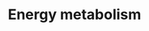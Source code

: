 ---
annotations:
- id: PW:0000033
  parent: classic metabolic pathway
  type: Pathway Ontology
  value: energy metabolic pathway
authors:
- MXFKosho
- AlexanderPico
- Jildau
- MaintBot
- Khanspers
- Egonw
- DeSl
- Marvin M2
- Eweitz
citedin:
- link: PMC9562647
  title: TIMP-1 Dependent Modulation of Metabolic Profiles Impacts Chemoresistance
    in NSCLC (2022)
description: '"The PPARGC1A protein is a transcriptional coactivator that regulates
  the genes involved in energy metabolism. This protein interacts with the nuclear
  receptor PPARG, which permits the interaction of this protein with multiple transcription
  factors. This protein can interact with, and regulate the activities of, cAMP response
  element binding protein (CREB) and nuclear respiratory factors (NRFs). It provides
  a direct link between external physiological stimuli and the regulation of mitochondrial  biogenesis,
  and is a major factor that regulates muscle fiber type determination. This protein
  may be also involved in controlling blood pressure, regulating cellular cholesterol
  homoeostasis, and the development of obesity."  Description source: Wikipedia ([[wikipedia:PPARGC1A]])  Proteins
  on this pathway have targeted assays available via the [https://assays.cancer.gov/available_assays?wp_id=WP1541
  CPTAC Assay Portal]'
last-edited: 2023-04-28
ndex: 0025754b-8b63-11eb-9e72-0ac135e8bacf
organisms:
- Homo sapiens
redirect_from:
- /index.php/Pathway:WP1541
- /instance/WP1541
- /instance/WP1541_r126394
revision: r126394
schema-jsonld:
- '@context': https://schema.org/
  '@id': https://wikipathways.github.io/pathways/WP1541.html
  '@type': Dataset
  creator:
    '@type': Organization
    name: WikiPathways
  description: '"The PPARGC1A protein is a transcriptional coactivator that regulates
    the genes involved in energy metabolism. This protein interacts with the nuclear
    receptor PPARG, which permits the interaction of this protein with multiple transcription
    factors. This protein can interact with, and regulate the activities of, cAMP
    response element binding protein (CREB) and nuclear respiratory factors (NRFs).
    It provides a direct link between external physiological stimuli and the regulation
    of mitochondrial  biogenesis, and is a major factor that regulates muscle fiber
    type determination. This protein may be also involved in controlling blood pressure,
    regulating cellular cholesterol homoeostasis, and the development of obesity."  Description
    source: Wikipedia ([[wikipedia:PPARGC1A]])  Proteins on this pathway have targeted
    assays available via the [https://assays.cancer.gov/available_assays?wp_id=WP1541
    CPTAC Assay Portal]'
  keywords:
  - ATF2
  - Acetyl
  - CAMK2G
  - CAMK4
  - CREB1
  - EP300
  - ESRRA
  - FOXO1
  - FOXO3
  - GABPA
  - GSK3B
  - HDAC1
  - MAPK14
  - MED1
  - MEF2A
  - MEF2B
  - MEF2C
  - MEF2D
  - MYBBP1A
  - NCOA1
  - NRF1
  - PPARA
  - PPARD
  - PPARG
  - PPARGC1A
  - PPARGC1B
  - PPP3CA
  - PPP3CB
  - PPP3CC
  - PPP3R1
  - PPP3R2
  - PPRC1
  - PRKAA1
  - PRKAA2
  - PRKAB1
  - PRKAB2
  - PRKAG1
  - PRKAG2
  - PRKAG3
  - PRMT1
  - RXRA
  - SIRT1
  - SIRT3
  - TFAM
  - TFB1M
  - TFB2M
  - UCP2
  - UCP3
  license: CC0
  name: Energy metabolism
seo: CreativeWork
title: Energy metabolism
wpid: WP1541
---
